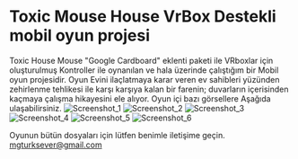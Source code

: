 # Toxic Mouse House VrBox Destekli mobil oyun projesi

Toxic House Mouse "Google Cardboard" eklenti paketi ile VRboxlar için oluşturulmuş Kontroller ile oynanılan ve hala üzerinde çalıştığım bir Mobil oyun projesidir. Oyun Evini ilaçlatmaya karar veren ev sahibleri yüzünden zehirlenme tehlikesi ile karşı karşıya kalan bir farenin; duvarların içerisinden kaçmaya çalışma hikayesini ele alıyor. Oyun içi bazı görsellere Aşağıda ulaşabilirsiniz. 
![Screenshot_1](https://github.com/gturksever/Toxic-Mouse-House/assets/108203555/c395af6f-00d8-41d7-be57-5f769f0cd3bd)
![Screenshot_2](https://github.com/gturksever/Toxic-Mouse-House/assets/108203555/ba731cd0-5090-4452-8582-15639f90b3f7)
![Screenshot_3](https://github.com/gturksever/Toxic-Mouse-House/assets/108203555/74f07170-3828-41fa-99d5-8bc0c70e91b5)
![Screenshot_4](https://github.com/gturksever/Toxic-Mouse-House/assets/108203555/b7045cfb-2c21-49c3-b001-2261d0e3ca19)
![Screenshot_5](https://github.com/gturksever/Toxic-Mouse-House/assets/108203555/6070e609-a63c-4898-9c73-3664b4205df2)
![Screenshot_6](https://github.com/gturksever/Toxic-Mouse-House/assets/108203555/560c5edb-0efd-46ac-a779-078a50007078)

Oyunun bütün dosyaları için lütfen benimle iletişime geçin.
mgturksever@gmail.com
